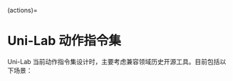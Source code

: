 (actions)=
# Uni-Lab 动作指令集

Uni-Lab 当前动作指令集设计时，主要考虑兼容领域历史开源工具。目前包括以下场景：

```{include} action_includes.md
```
